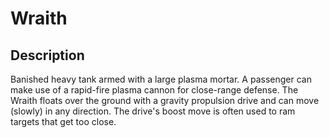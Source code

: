 # Wraith

## Description

Banished heavy tank armed with a large plasma mortar. A passenger can make use of a rapid-fire plasma cannon for close-range defense. The Wraith floats over the ground with a gravity propulsion drive and can move (slowly) in any direction. The drive's boost move is often used to ram targets that get too close.
